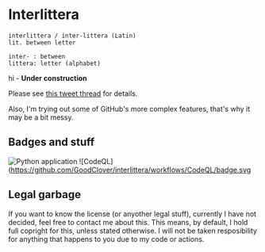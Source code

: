 # Interlittera

```
interlittera / inter-littera (Latin)
lit. between letter

inter- : between
littera: letter (alphabet)
```

hi - **Under construction**

Please see [this tweet thread](https://twitter.com/_GoodClover_/status/1314891635927416833) for details.

Also, I'm trying out some of GitHub's more complex features, that's why it may be a bit messy.

## Badges and stuff

![Python application](https://github.com/GoodClover/interlittera/workflows/Python%20application/badge.svg)
![CodeQL](https://github.com/GoodClover/interlittera/workflows/CodeQL/badge.svg

## Legal garbage

If you want to know the license (or anyother legal stuff), currently I have not decided, feel free to contact me about this.
This means, by default, I hold full copright for this, unless stated otherwise.
I will not be taken resposibility for anything that happens to you due to my code or actions.
